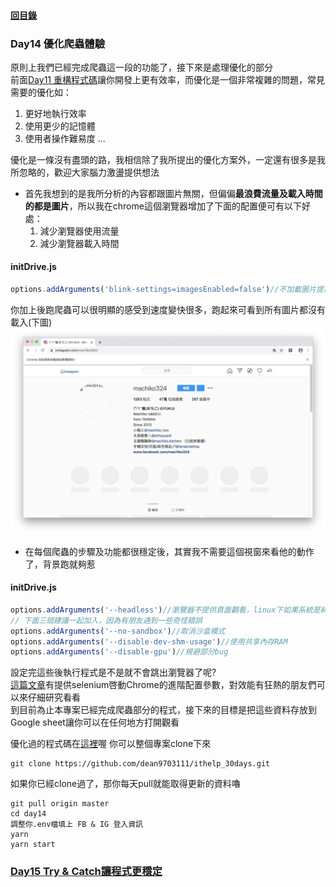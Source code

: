 #### [回目錄](../README.md)
### Day14 優化爬蟲體驗

原則上我們已經完成爬蟲這一段的功能了，接下來是處理優化的部分  
前面[Day11 重構程式碼](../day15/README.md)讓你開發上更有效率，而優化是一個非常複雜的問題，常見需要的優化如：
1. 更好地執行效率
2. 使用更少的記憶體
3. 使用者操作難易度
...  

優化是一條沒有盡頭的路，我相信除了我所提出的優化方案外，一定還有很多是我所忽略的，歡迎大家腦力激盪提供想法  

* 首先我想到的是我所分析的內容都跟圖片無關，但偏偏**最浪費流量及載入時間的都是圖片**，所以我在chrome這個瀏覽器增加了下面的配置便可有以下好處：
    1. 減少瀏覽器使用流量
    2. 減少瀏覽器載入時間
#### initDrive.js
```js
options.addArguments('blink-settings=imagesEnabled=false')//不加載圖片提高效率
```
你加上後跑爬蟲可以很明顯的感受到速度變快很多，跑起來可看到所有圖片都沒有載入(下圖)  
![image](./article_img/no_img.png)  

* 在每個爬蟲的步驟及功能都很穩定後，其實我不需要這個視窗來看他的動作了，背景跑就夠惹
#### initDrive.js
```js
options.addArguments('--headless')//瀏覽器不提供頁面觀看，linux下如果系統是純文字介面不加這條會啓動失敗
// 下面三個建議一起加入，因為有朋友遇到一些奇怪錯誤
options.addArguments('--no-sandbox')//取消沙盒模式
options.addArguments('--disable-dev-shm-usage')//使用共享內存RAM
options.addArguments('--disable-gpu')//規避部分bug
```
設定完這些後執行程式是不是就不會跳出瀏覽器了呢?  
[這篇文章](https://stackoverflow.max-everyday.com/2019/12/selenium-chrome-options/)有提供selenium啓動Chrome的進階配置參數，對效能有狂熱的朋友們可以來仔細研究看看    
到目前為止本專案已經完成爬蟲部分的程式，接下來的目標是把這些資料存放到Google sheet讓你可以在任何地方打開觀看  

優化過的程式碼在[這裡](https://github.com/dean9703111/ithelp_30days/day14)喔
你可以整個專案clone下來  
```
git clone https://github.com/dean9703111/ithelp_30days.git
```
如果你已經clone過了，那你每天pull就能取得更新的資料嚕  
```
git pull origin master
cd day14
調整你.env檔填上 FB & IG 登入資訊
yarn
yarn start
```
### [Day15 Try & Catch讓程式更穩定](../day15/README.md)